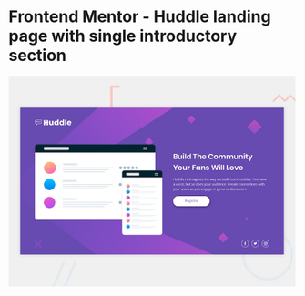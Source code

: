 # Frontend Mentor - Huddle landing page with single introductory section

![Design preview for the Huddle landing page with single introductory section](https://github.com/aryandogra2003/huddle-landing-page/blob/main/desktop-preview.jpg)

